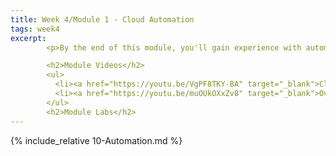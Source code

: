 ```yaml
---
title: Week 4/Module 1 - Cloud Automation
tags: week4
excerpt: 
        <p>By the end of this module, you'll gain experience with automating cloud-based tasks, as well as understanding and using automation tools for managing and optimizing your applications.</p>

        <h2>Module Videos</h2>
        <ul>
          <li><a href="https://youtu.be/VgPF8TKY-BA" target="_blank">Cloud Build/Run Demo [14:20]</a></li>
          <li><a href="https://youtu.be/muOUkOXxZv8" target="_blank">Overview of Cloud Monitoring/Logging/Error Reporting [16:59]</a></li>
        </ul>
        <h2>Module Labs</h2>
---  
```


{% include_relative 10-Automation.md %}